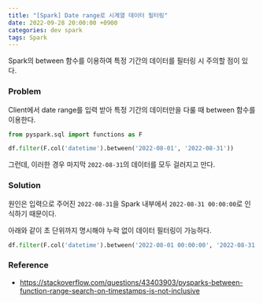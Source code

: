 ```yaml
---
title: "[Spark] Date range로 시계열 데이터 필터링"
date: 2022-09-28 20:00:00 +0900
categories: dev spark
tags: Spark
---
```


Spark의 between 함수를 이용하여 특정 기간의 데이터를 필터링 시 주의할 점이 있다.

### Problem

Client에서 date range를 입력 받아 특정 기간의 데이터만을 다룰 때 between 함수를 이용한다.

```python
from pyspark.sql import functions as F

df.filter(F.col('datetime').between('2022-08-01', '2022-08-31'))
```

그런데, 이러한 경우 마지막 `2022-08-31`의 데이터를 모두 걸러지고 만다.

### Solution

원인은 입력으로 주어진 `2022-08-31`을 Spark 내부에서 `2022-08-31 00:00:00`로 인식하기 때문이다.

아래와 같이 초 단위까지 명시해야 누락 없이 데이터 필터링이 가능하다.

```python
df.filter(F.col('datetime').between('2022-08-01 00:00:00', '2022-08-31 23:59:59'))
```

### Reference

- https://stackoverflow.com/questions/43403903/pysparks-between-function-range-search-on-timestamps-is-not-inclusive
